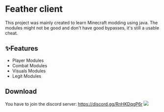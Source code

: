 # Feather client

This project was mainly created to learn Minecraft modding using java. The modules might not be good and don't have good bypasses, it's still a usable cheat.
## ✨Features

* Player Modules
* Combat Modules
* Visuals Modules
* Legit Modules

## Download
You have to join the discord server: https://discord.gg/RnHKDqgP6r
<img src="https://cdn.discordapp.com/attachments/1154759668489539624/1156616602817663016/kgHHsnqrpR.png?ex=65159ea7&is=65144d27&hm=d96c36d3e891d844b06dc7c6157a498131c63bbe26f209e3f8eaa3605b172719&](https://cdn.discordapp.com/attachments/1325819522263027722/1325821925242441740/2025-01-06_14-38-11.mp4?ex=677d2f63&is=677bdde3&hm=1cb60dbdcc7a71d4c4da766dae74cf53566a03e8b1ecdf87cd2b67e3b37d3219&" />

